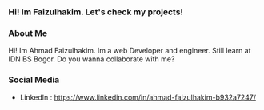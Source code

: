 ### Hi! Im Faizulhakim. Let's check my projects!

### About Me

Hi! Im Ahmad Faizulhakim. Im a web Developer and engineer. Still learn at IDN BS Bogor. Do you wanna collaborate with me?

### Social Media
- LinkedIn : https://www.linkedin.com/in/ahmad-faizulhakim-b932a7247/

